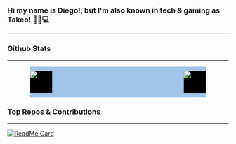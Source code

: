 ### Hi my name is Diego!, but I'm also known in tech & gaming as Takeo! ✌🏻💻

---

### Github Stats

---

<div style="display: flex; justify-content: space-between; max-width: 400px; margin: 0 auto; background: #A0C5E8; padding: 10px 0;">
  <span style="width: 50px;height: 50px; background: black; ">
    <img align="center" src="https://github-readme-stats.vercel.app/api?username=codetakeo&theme=dark&custom_title=Takeo's+GitHub+Stats&show_icons=true&hide=prs" />
  </span>
  <span style="width: 50px;height: 50px; background: black; ">
    <img align="center" src="https://github-readme-stats.vercel.app/api/top-langs/?username=codetakeo&theme=dark&layout=compact" />
  </span>
</div>

### Top Repos & Contributions

---
[![ReadMe Card](https://github-readme-stats.vercel.app/api/pin/?username=codetakeo&repo=scd-cli&theme=dark&show_owner=true)](https://github.com/codetakeo/scd-cli)


<!--
**codetakeo/codetakeo** is a ✨ _special_ ✨ repository because its `README.md` (this file) appears on your GitHub profile.

Here are some ideas to get you started:

- 🔭 I’m currently working on ...
- 🌱 I’m currently learning ...
- 👯 I’m looking to collaborate on ...
- 🤔 I’m looking for help with ...
- 💬 Ask me about ...
- 📫 How to reach me: ...
- 😄 Pronouns: ...
- ⚡ Fun fact: ...
-->

